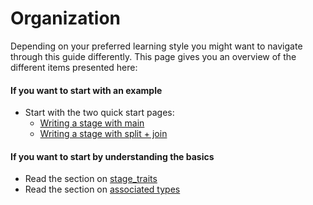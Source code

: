 # Organization

Depending on your preferred learning style you might want to navigate through this guide differently. This page gives you an overview of the different items presented here:

#### If you want to start with an example

- Start with the two quick start pages:
  - [Writing a stage with main](content/quick_start.md)
  - [Writing a stage with split + join](content/quick_start_split.md)

#### If you want to start by understanding the basics

* Read the section on [stage_traits](content/stage.md)
* Read the section on [associated types](content/associated_types.md)